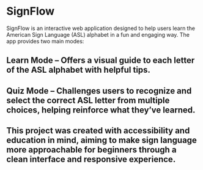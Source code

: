 # SignFlow
SignFlow is an interactive web application designed to help users learn the American Sign Language (ASL) alphabet in a fun and engaging way. The app provides two main modes:

## Learn Mode – Offers a visual guide to each letter of the ASL alphabet with helpful tips.

## Quiz Mode – Challenges users to recognize and select the correct ASL letter from multiple choices, helping reinforce what they’ve learned.

## This project was created with accessibility and education in mind, aiming to make sign language more approachable for beginners through a clean interface and responsive experience.
